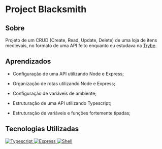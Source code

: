 
# Project Blacksmith

## Sobre
Projeto de um CRUD (Create, Read, Update, Delete) de uma loja de itens medievais, no formato de uma API feito
enquanto eu estudava na [Trybe](https://www.betrybe.com/).

## Aprendizados

  * Configuração de uma API utilizando Node e Express;
  
  * Organização de rotas utilizando Node e Express;

  * Configuração de variáveis de ambiente;

  * Estruturação de uma API utilizando Typescript;
  
  * Estruturação de variáveis e funções fortemente tipadas;


## Tecnologias Utilizadas

<a href="https://www.w3schools.com/html/">
<img 
     src="https://img.shields.io/badge/typescript-007acc?style=for-the-badge&logo=typescript&logoColor=fff&logoWidth=25"
     alt="Typescript"
/>
</a>
<a href="https://www.w3schools.com/css/">
<img
     src="https://img.shields.io/badge/express-90C53F?style=for-the-badge&logo=express&logoColor=fff&logoWidth=25"
     alt="Express"
/>   
</a>
<a href="https://javascript.com/">
<img 
    src="https://img.shields.io/badge/shell-64AB26?style=for-the-badge&logo=gnubash&logoColor=fff&logoWidth=25"
    alt="Shell"
/>
</a>
</div>
